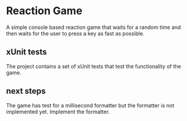 # Reaction Game
A simple console based reaction game that waits for a random time and then waits for the user to press a key as fast as possible.

## xUnit tests
The project contains a set of xUnit tests that test the functionality of the game.

## next steps
The game has test for a millisecond formatter but the formatter is not implemented yet. Implement the formatter.